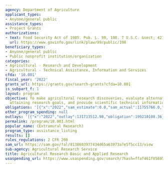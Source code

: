 ```yaml
---
agency: Department of Agriculture
applicant_types:
- Anyone/general public
assistance_types:
- Project Grants
authorizations:
- text: Food Security Act of 1985. Pub. L. 99, 198. 7 U.S.C. &sect; 427-427i, 1624.
  url: https://www.govinfo.gov/link/plaw/99/public/198
beneficiary_types:
- Anyone/general public
- Public nonprofit institution/organization
categories:
- Agricultural - Research and Development
- Agricultural - Technical Assistance, Information and Services
cfda: '10.001'
fiscal_year: '2022'
grants_url: https://grants.gov/search-grants?cfda=10.001
is_subpart_f: 1
layout: program
objective: To make agricultural research discoveries, evaluate alternative ways of
  attaining research goals, and provide scientific technical information.
obligations: '[{"x":"2022","sam_estimate":0.0,"sam_actual":11755766.0,"usa_spending_actual":261132374.23},{"x":"2023","sam_estimate":9354555.0,"sam_actual":0.0,"usa_spending_actual":290036475.82},{"x":"2024","sam_estimate":9354555.0,"sam_actual":0.0,"usa_spending_actual":291100364.52}]'
other_program_spending: null
outlays: '[{"x":"2022","outlay":131713512.98,"obligation":199210108.36},{"x":"2023","outlay":88044487.98,"obligation":179108615.11},{"x":"2024","outlay":26032650.2,"obligation":160843991.41}]'
permalink: /program/10.001.html
popular_name: (Extramural Research)
program_type: assistance_listing
results: []
rules_regulations: 2 CFR 200
sam_url: https://sam.gov/fal/8138603977434d65a63073a7e5f5cc13/view
sub-agency: Agricultural Research Service
title: Agricultural Research Basic and Applied Research
usaspending_url: https://www.usaspending.gov/search/?hash=ffaf461f0569534bdf4a01bc788396a2
---
```

